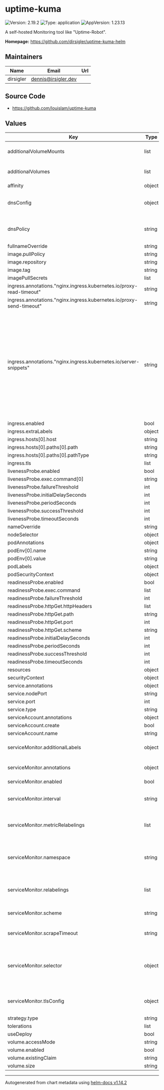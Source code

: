 # uptime-kuma

![Version: 2.19.2](https://img.shields.io/badge/Version-2.19.2-informational?style=flat-square) ![Type: application](https://img.shields.io/badge/Type-application-informational?style=flat-square) ![AppVersion: 1.23.13](https://img.shields.io/badge/AppVersion-1.23.13-informational?style=flat-square)

A self-hosted Monitoring tool like "Uptime-Robot".

**Homepage:** <https://github.com/dirsigler/uptime-kuma-helm>

## Maintainers

| Name | Email | Url |
| ---- | ------ | --- |
| dirsigler | <dennis@irsigler.dev> |  |

## Source Code

* <https://github.com/louislam/uptime-kuma>

## Values

| Key | Type | Default | Description |
|-----|------|---------|-------------|
| additionalVolumeMounts | list | `[]` | A list of additional volumeMounts to be added to the pod |
| additionalVolumes | list | `[]` | A list of additional volumes to be added to the pod |
| affinity | object | `{}` |  |
| dnsConfig | object | `{}` | Use this option to set custom DNS configurations to the created deployment |
| dnsPolicy | string | `""` | Use this option to set a custom DNS policy to the created deployment |
| fullnameOverride | string | `""` |  |
| image.pullPolicy | string | `"IfNotPresent"` |  |
| image.repository | string | `"louislam/uptime-kuma"` |  |
| image.tag | string | `"1.23.13-debian"` |  |
| imagePullSecrets | list | `[]` |  |
| ingress.annotations."nginx.ingress.kubernetes.io/proxy-read-timeout" | string | `"3600"` |  |
| ingress.annotations."nginx.ingress.kubernetes.io/proxy-send-timeout" | string | `"3600"` |  |
| ingress.annotations."nginx.ingress.kubernetes.io/server-snippets" | string | `"location / {\n  proxy_set_header Upgrade $http_upgrade;\n  proxy_http_version 1.1;\n  proxy_set_header X-Forwarded-Host $http_host;\n  proxy_set_header X-Forwarded-Proto $scheme;\n  proxy_set_header X-Forwarded-For $remote_addr;\n  proxy_set_header Host $host;\n  proxy_set_header Connection \"upgrade\";\n  proxy_set_header X-Real-IP $remote_addr;\n  proxy_set_header X-Forwarded-For $proxy_add_x_forwarded_for;\n  proxy_set_header   Upgrade $http_upgrade;\n  proxy_cache_bypass $http_upgrade;\n}\n"` |  |
| ingress.enabled | bool | `false` |  |
| ingress.extraLabels | object | `{}` |  |
| ingress.hosts[0].host | string | `"chart-example.local"` |  |
| ingress.hosts[0].paths[0].path | string | `"/"` |  |
| ingress.hosts[0].paths[0].pathType | string | `"ImplementationSpecific"` |  |
| ingress.tls | list | `[]` |  |
| livenessProbe.enabled | bool | `true` |  |
| livenessProbe.exec.command[0] | string | `"extra/healthcheck"` |  |
| livenessProbe.failureThreshold | int | `3` |  |
| livenessProbe.initialDelaySeconds | int | `180` |  |
| livenessProbe.periodSeconds | int | `10` |  |
| livenessProbe.successThreshold | int | `1` |  |
| livenessProbe.timeoutSeconds | int | `2` |  |
| nameOverride | string | `""` |  |
| nodeSelector | object | `{}` |  |
| podAnnotations | object | `{}` |  |
| podEnv[0].name | string | `"UPTIME_KUMA_PORT"` |  |
| podEnv[0].value | string | `"3001"` |  |
| podLabels | object | `{}` |  |
| podSecurityContext | object | `{}` |  |
| readinessProbe.enabled | bool | `true` |  |
| readinessProbe.exec.command | list | `[]` |  |
| readinessProbe.failureThreshold | int | `3` |  |
| readinessProbe.httpGet.httpHeaders | list | `[]` |  |
| readinessProbe.httpGet.path | string | `"/"` |  |
| readinessProbe.httpGet.port | int | `3001` |  |
| readinessProbe.httpGet.scheme | string | `"HTTP"` |  |
| readinessProbe.initialDelaySeconds | int | `10` |  |
| readinessProbe.periodSeconds | int | `10` |  |
| readinessProbe.successThreshold | int | `1` |  |
| readinessProbe.timeoutSeconds | int | `1` |  |
| resources | object | `{}` |  |
| securityContext | object | `{}` |  |
| service.annotations | object | `{}` |  |
| service.nodePort | string | `nil` |  |
| service.port | int | `3001` |  |
| service.type | string | `"ClusterIP"` |  |
| serviceAccount.annotations | object | `{}` |  |
| serviceAccount.create | bool | `false` |  |
| serviceAccount.name | string | `""` |  |
| serviceMonitor.additionalLabels | object | `{}` | Additional labels to add to the ServiceMonitor |
| serviceMonitor.annotations | object | `{}` | Additional annotations to add to the ServiceMonitor |
| serviceMonitor.enabled | bool | `false` |  |
| serviceMonitor.interval | string | `"60s"` | Scrape interval. If not set, the Prometheus default scrape interval is used. |
| serviceMonitor.metricRelabelings | list | `[]` | Prometheus [MetricRelabelConfigs] to apply to samples before ingestion |
| serviceMonitor.namespace | string | `nil` | Namespace where the ServiceMonitor resource should be created, default is the same as the release namespace |
| serviceMonitor.relabelings | list | `[]` | Prometheus [RelabelConfigs] to apply to samples before scraping |
| serviceMonitor.scheme | string | `nil` | Scheme to use when scraping, e.g. http (default) or https. |
| serviceMonitor.scrapeTimeout | string | `"10s"` | Timeout if metrics can't be retrieved in given time interval |
| serviceMonitor.selector | object | `{}` | Prometheus ServiceMonitor selector, only select Prometheus's with these labels (if not set, select any Prometheus) |
| serviceMonitor.tlsConfig | object | `{}` | TLS configuration to use when scraping, only applicable for scheme https. |
| strategy.type | string | `"Recreate"` |  |
| tolerations | list | `[]` |  |
| useDeploy | bool | `true` |  |
| volume.accessMode | string | `"ReadWriteOnce"` |  |
| volume.enabled | bool | `true` |  |
| volume.existingClaim | string | `""` |  |
| volume.size | string | `"4Gi"` |  |

----------------------------------------------
Autogenerated from chart metadata using [helm-docs v1.14.2](https://github.com/norwoodj/helm-docs/releases/v1.14.2)
